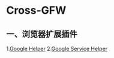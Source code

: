 # Cross-GFW
## 一、浏览器扩展插件 
  1.[Google Helper]( http://googlehelper.net) 
  2.[Google Service Helper](https://chrome.google.com/webstore/detail/谷歌服务助手/cgncbhnhlkbdieckbbmeppcefokppagh?utm_source=chrome-app-launcher-info-dialog) 
  

